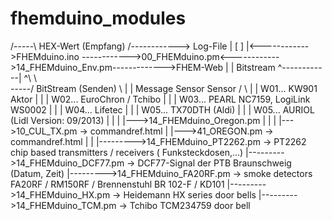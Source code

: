 fhemduino_modules
=================

/-----\                             HEX-Wert (Empfang)                                         /------------> Log-File
| [ ] |<------------>FHEMduino.ino ------------>00_FHEMduino.pm<------------>14_FHEMduino_Env.pm------------->FHEM-Web
|     | Bitstream                  ^------------|            ^\        \                       \
\-----/                             BitStream (Senden)         \        |                       | Message         Sensor
Sensor /                                                        \       |                       | W01...          KW901
Aktor                                                            |      |                       | W02...          EuroChron / Tchibo
                                                                 |      |                       | W03...          PEARL NC7159, LogiLink WS0002
                                                                 |      |                       | W04...          Lifetec
                                                                 |      |                       | W05...          TX70DTH (Aldi)
                                                                 |      |                       | W05...          AURIOL (Lidl Version: 09/2013)
                                                                 |      |
                                                                 |      |--->14_FHEMduino_Oregon.pm
                                                                 |      |
                                                                 |      |--->10_CUL_TX.pm -> commandref.html
                                                                 |      |--->41_OREGON.pm -> commandref.html
                                                                 |
                                                                 |
                                                                 |--------->14_FHEMduino_PT2262.pm  -> PT2262 chip based transmitters / receivers ( Funksteckdosen,...)
                                                                 |--------->14_FHEMduino_DCF77.pm   -> DCF77-Signal der PTB Braunschweig (Datum, Zeit)
                                                                 |--------->14_FHEMduino_FA20RF.pm  -> smoke detectors FA20RF / RM150RF / Brennenstuhl BR 102-F / KD101
                                                                 |--------->14_FHEMduino_HX.pm      -> Heidemann HX series door bells
                                                                 |--------->14_FHEMduino_TCM.pm     -> Tchibo TCM234759 door bell
